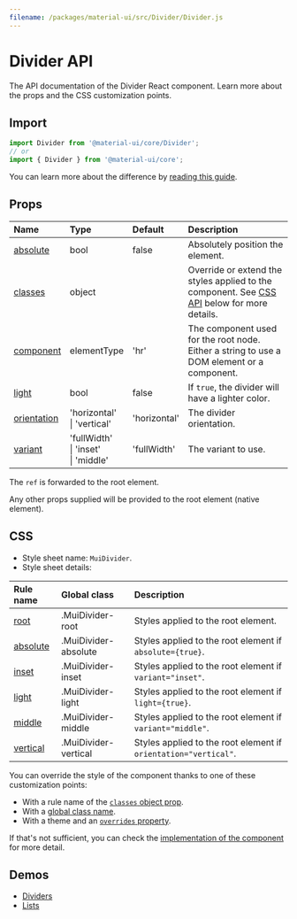 ```yaml
---
filename: /packages/material-ui/src/Divider/Divider.js
---
```


<!--- This documentation is automatically generated, do not try to edit it. -->

# Divider API

<p class="description">The API documentation of the Divider React component. Learn more about the props and the CSS customization points.</p>

## Import

```js
import Divider from '@material-ui/core/Divider';
// or
import { Divider } from '@material-ui/core';
```

You can learn more about the difference by [reading this guide](/guides/minimizing-bundle-size/).



## Props

| Name | Type | Default | Description |
|:-----|:-----|:--------|:------------|
| <a class="anchor-link" id="props--absolute"></a><a href="#props--absolute" class="prop-name">absolute</a> | <span class="prop-type">bool</span> | <span class="prop-default">false</span> | Absolutely position the element. |
| <a class="anchor-link" id="props--classes"></a><a href="#props--classes" class="prop-name">classes</a> | <span class="prop-type">object</span> |  | Override or extend the styles applied to the component. See [CSS API](#css) below for more details. |
| <a class="anchor-link" id="props--component"></a><a href="#props--component" class="prop-name">component</a> | <span class="prop-type">elementType</span> | <span class="prop-default">'hr'</span> | The component used for the root node. Either a string to use a DOM element or a component. |
| <a class="anchor-link" id="props--light"></a><a href="#props--light" class="prop-name">light</a> | <span class="prop-type">bool</span> | <span class="prop-default">false</span> | If `true`, the divider will have a lighter color. |
| <a class="anchor-link" id="props--orientation"></a><a href="#props--orientation" class="prop-name">orientation</a> | <span class="prop-type">'horizontal'<br>&#124;&nbsp;'vertical'</span> | <span class="prop-default">'horizontal'</span> | The divider orientation. |
| <a class="anchor-link" id="props--variant"></a><a href="#props--variant" class="prop-name">variant</a> | <span class="prop-type">'fullWidth'<br>&#124;&nbsp;'inset'<br>&#124;&nbsp;'middle'</span> | <span class="prop-default">'fullWidth'</span> | The variant to use. |

The `ref` is forwarded to the root element.

Any other props supplied will be provided to the root element (native element).

## CSS

- Style sheet name: `MuiDivider`.
- Style sheet details:

| Rule name | Global class | Description |
|:-----|:-------------|:------------|
| <a class="anchor-link" id="css--root"></a><a href="#css--root" class="prop-name">root</a> | <span class="prop-name">.MuiDivider-root</span> | Styles applied to the root element.
| <a class="anchor-link" id="css--absolute"></a><a href="#css--absolute" class="prop-name">absolute</a> | <span class="prop-name">.MuiDivider-absolute</span> | Styles applied to the root element if `absolute={true}`.
| <a class="anchor-link" id="css--inset"></a><a href="#css--inset" class="prop-name">inset</a> | <span class="prop-name">.MuiDivider-inset</span> | Styles applied to the root element if `variant="inset"`.
| <a class="anchor-link" id="css--light"></a><a href="#css--light" class="prop-name">light</a> | <span class="prop-name">.MuiDivider-light</span> | Styles applied to the root element if `light={true}`.
| <a class="anchor-link" id="css--middle"></a><a href="#css--middle" class="prop-name">middle</a> | <span class="prop-name">.MuiDivider-middle</span> | Styles applied to the root element if `variant="middle"`.
| <a class="anchor-link" id="css--vertical"></a><a href="#css--vertical" class="prop-name">vertical</a> | <span class="prop-name">.MuiDivider-vertical</span> | Styles applied to the root element if `orientation="vertical"`.

You can override the style of the component thanks to one of these customization points:

- With a rule name of the [`classes` object prop](/customization/components/#overriding-styles-with-classes).
- With a [global class name](/customization/components/#overriding-styles-with-global-class-names).
- With a theme and an [`overrides` property](/customization/globals/#css).

If that's not sufficient, you can check the [implementation of the component](https://github.com/mui-org/material-ui/blob/master/packages/material-ui/src/Divider/Divider.js) for more detail.

## Demos

- [Dividers](/components/dividers/)
- [Lists](/components/lists/)

